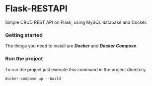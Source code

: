 # Flask-RESTAPI
Simple CRUD REST API on Flask, using MySQL database and Docker.

### Getting started

The things you need to install are ***Docker*** and ***Docker Compose***.

### Run the project

To run the project just execute this command in the project directory.
```
docker-compose up --build
```
